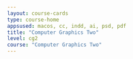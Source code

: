```yaml
---
layout: course-cards
type: course-home
appsused: macos, cc, indd, ai, psd, pdf
title: "Computer Graphics Two"
level: cg2
course: "Computer Graphics Two"
---
```

